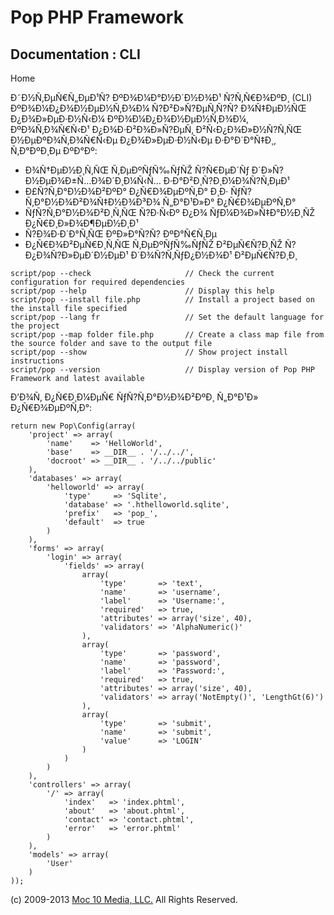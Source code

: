 Pop PHP Framework
=================

Documentation : CLI
-------------------

Home

Ð˜Ð½Ñ‚ÐµÑ€Ñ„ÐµÐ¹Ñ? ÐºÐ¾Ð¼Ð°Ð½Ð´Ð½Ð¾Ð¹ Ñ?Ñ‚Ñ€Ð¾ÐºÐ¸ (CLI)
ÐºÐ¾Ð¼Ð¿Ð¾Ð½ÐµÐ½Ñ‚Ð¾Ð¼ Ñ?Ð²Ð»Ñ?ÐµÑ‚Ñ?Ñ? Ð¾Ñ‡ÐµÐ½ÑŒ Ð¿Ð¾Ð»ÐµÐ·Ð½Ñ‹Ð¼
ÐºÐ¾Ð¼Ð¿Ð¾Ð½ÐµÐ½Ñ‚Ð¾Ð¼, ÐºÐ¾Ñ‚Ð¾Ñ€Ñ‹Ð¹ Ð¿Ð¾Ð·Ð²Ð¾Ð»Ñ?ÐµÑ‚
Ð²Ñ‹Ð¿Ð¾Ð»Ð½Ñ?Ñ‚ÑŒ Ð½ÐµÐºÐ¾Ñ‚Ð¾Ñ€Ñ‹Ðµ Ð¿Ð¾Ð»ÐµÐ·Ð½Ñ‹Ðµ Ð·Ð°Ð´Ð°Ñ‡Ð¸,
Ñ‚Ð°ÐºÐ¸Ðµ ÐºÐ°Ðº:

-   Ð¾Ñ†ÐµÐ½Ð¸Ñ‚ÑŒ Ñ‚ÐµÐºÑƒÑ‰ÑƒÑŽ Ñ?Ñ€ÐµÐ´Ñƒ Ð´Ð»Ñ?
    Ð½ÐµÐ¾Ð±Ñ…Ð¾Ð´Ð¸Ð¼Ñ‹Ñ… Ð·Ð°Ð²Ð¸Ñ?Ð¸Ð¼Ð¾Ñ?Ñ‚ÐµÐ¹
-   Ð£Ñ?Ñ‚Ð°Ð½Ð¾Ð²ÐºÐ° Ð¿Ñ€Ð¾ÐµÐºÑ‚Ð° Ð¸Ð· ÑƒÑ?Ñ‚Ð°Ð½Ð¾Ð²Ð¾Ñ‡Ð½Ð¾Ð³Ð¾
    Ñ„Ð°Ð¹Ð»Ð° Ð¿Ñ€Ð¾ÐµÐºÑ‚Ð°
-   ÑƒÑ?Ñ‚Ð°Ð½Ð¾Ð²Ð¸Ñ‚ÑŒ Ñ?Ð·Ñ‹Ðº Ð¿Ð¾ ÑƒÐ¼Ð¾Ð»Ñ‡Ð°Ð½Ð¸ÑŽ
    Ð¿Ñ€Ð¸Ð»Ð¾Ð¶ÐµÐ½Ð¸Ð¹
-   Ñ?Ð¾Ð·Ð´Ð°Ñ‚ÑŒ ÐºÐ»Ð°Ñ?Ñ? ÐºÐ°Ñ€Ñ‚Ðµ
-   Ð¿Ñ€Ð¾Ð²ÐµÑ€Ð¸Ñ‚ÑŒ Ñ‚ÐµÐºÑƒÑ‰ÑƒÑŽ Ð²ÐµÑ€Ñ?Ð¸ÑŽ Ñ? Ð¿Ð¾Ñ?Ð»ÐµÐ´Ð½ÐµÐ¹
    Ð´Ð¾Ñ?Ñ‚ÑƒÐ¿Ð½Ð¾Ð¹ Ð²ÐµÑ€Ñ?Ð¸Ð¸

<!-- -->

    script/pop --check                     // Check the current configuration for required dependencies
    script/pop --help                      // Display this help
    script/pop --install file.php          // Install a project based on the install file specified
    script/pop --lang fr                   // Set the default language for the project
    script/pop --map folder file.php       // Create a class map file from the source folder and save to the output file
    script/pop --show                      // Show project install instructions
    script/pop --version                   // Display version of Pop PHP Framework and latest available

Ð’Ð¾Ñ‚ Ð¿Ñ€Ð¸Ð¼ÐµÑ€ ÑƒÑ?Ñ‚Ð°Ð½Ð¾Ð²ÐºÐ¸ Ñ„Ð°Ð¹Ð» Ð¿Ñ€Ð¾ÐµÐºÑ‚Ð°:

    return new Pop\Config(array(
        'project' => array(
            'name'    => 'HelloWorld',
            'base'    => __DIR__ . '/../../',
            'docroot' => __DIR__ . '/../../public'
        ),
        'databases' => array(
            'helloworld' => array(
                'type'     => 'Sqlite',
                'database' => '.hthelloworld.sqlite',
                'prefix'   => 'pop_',
                'default'  => true
            )
        ),
        'forms' => array(
            'login' => array(
                'fields' => array(
                    array(
                        'type'       => 'text',
                        'name'       => 'username',
                        'label'      => 'Username:',
                        'required'   => true,
                        'attributes' => array('size', 40),
                        'validators' => 'AlphaNumeric()'
                    ),
                    array(
                        'type'       => 'password',
                        'name'       => 'password',
                        'label'      => 'Password:',
                        'required'   => true,
                        'attributes' => array('size', 40),
                        'validators' => array('NotEmpty()', 'LengthGt(6)')
                    ),
                    array(
                        'type'       => 'submit',
                        'name'       => 'submit',
                        'value'      => 'LOGIN'
                    )
                )
            )
        ),
        'controllers' => array(
            '/' => array(
                'index'   => 'index.phtml',
                'about'   => 'about.phtml',
                'contact' => 'contact.phtml',
                'error'   => 'error.phtml'
            )
        ),
        'models' => array(
            'User'
        )
    ));

\(c) 2009-2013 [Moc 10 Media, LLC.](http://www.moc10media.com) All
Rights Reserved.
